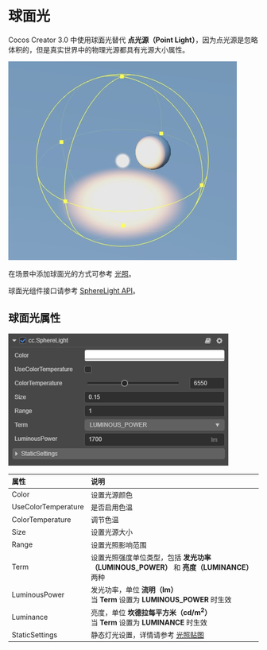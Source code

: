 # 球面光

Cocos Creator 3.0 中使用球面光替代 **点光源（Point Light）**，因为点光源是忽略体积的，但是真实世界中的物理光源都具有光源大小属性。

![sphere light](sphere-light.jpg)

在场景中添加球面光的方式可参考 [光照](../light.md)。

球面光组件接口请参考 [SphereLight API](__APIDOC__/zh/classes/component_light.spherelight.html)。

## 球面光属性

![image](sphere-light-prop.png)

| 属性 | 说明 |
| :---- | :---- |
| Color | 设置光源颜色 |
| UseColorTemperature | 是否启用色温 |
| ColorTemperature | 调节色温 |
| Size | 设置光源大小 |
| Range | 设置光照影响范围 |
| Term | 设置光照强度单位类型，包括 **发光功率（LUMINOUS_POWER）** 和 **亮度（LUMINANCE）** 两种 |
| LuminousPower | 发光功率，单位 **流明（lm）**<br>当 **Term** 设置为 **LUMINOUS_POWER** 时生效 |
| Luminance | 亮度，单位 **坎德拉每平方米（cd/m<sup>2</sup>）**<br>当 **Term** 设置为 **LUMINANCE** 时生效 |
| StaticSettings | 静态灯光设置，详情请参考 [光照贴图](./lightmap.md) |
